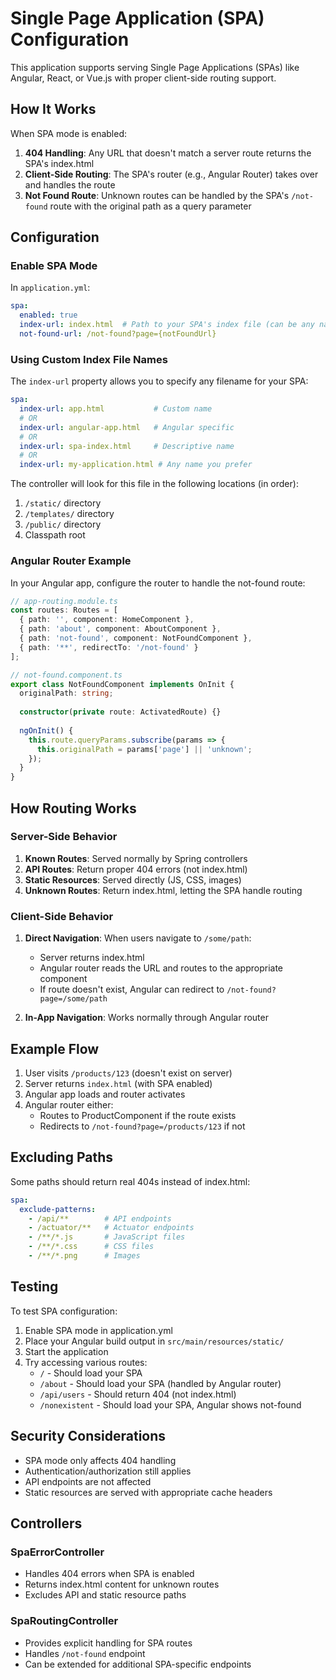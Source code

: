 # Single Page Application (SPA) Configuration

This application supports serving Single Page Applications (SPAs) like Angular, React, or Vue.js with proper client-side routing support.

## How It Works

When SPA mode is enabled:
1. **404 Handling**: Any URL that doesn't match a server route returns the SPA's index.html
2. **Client-Side Routing**: The SPA's router (e.g., Angular Router) takes over and handles the route
3. **Not Found Route**: Unknown routes can be handled by the SPA's `/not-found` route with the original path as a query parameter

## Configuration

### Enable SPA Mode

In `application.yml`:

```yaml
spa:
  enabled: true
  index-url: index.html  # Path to your SPA's index file (can be any name)
  not-found-url: /not-found?page={notFoundUrl}
```

### Using Custom Index File Names

The `index-url` property allows you to specify any filename for your SPA:

```yaml
spa:
  index-url: app.html           # Custom name
  # OR
  index-url: angular-app.html   # Angular specific
  # OR  
  index-url: spa-index.html     # Descriptive name
  # OR
  index-url: my-application.html # Any name you prefer
```

The controller will look for this file in the following locations (in order):
1. `/static/` directory
2. `/templates/` directory  
3. `/public/` directory
4. Classpath root

### Angular Router Example

In your Angular app, configure the router to handle the not-found route:

```typescript
// app-routing.module.ts
const routes: Routes = [
  { path: '', component: HomeComponent },
  { path: 'about', component: AboutComponent },
  { path: 'not-found', component: NotFoundComponent },
  { path: '**', redirectTo: '/not-found' }
];

// not-found.component.ts
export class NotFoundComponent implements OnInit {
  originalPath: string;
  
  constructor(private route: ActivatedRoute) {}
  
  ngOnInit() {
    this.route.queryParams.subscribe(params => {
      this.originalPath = params['page'] || 'unknown';
    });
  }
}
```

## How Routing Works

### Server-Side Behavior

1. **Known Routes**: Served normally by Spring controllers
2. **API Routes**: Return proper 404 errors (not index.html)
3. **Static Resources**: Served directly (JS, CSS, images)
4. **Unknown Routes**: Return index.html, letting the SPA handle routing

### Client-Side Behavior

1. **Direct Navigation**: When users navigate to `/some/path`:
   - Server returns index.html
   - Angular router reads the URL and routes to the appropriate component
   - If route doesn't exist, Angular can redirect to `/not-found?page=/some/path`

2. **In-App Navigation**: Works normally through Angular router

## Example Flow

1. User visits `/products/123` (doesn't exist on server)
2. Server returns `index.html` (with SPA enabled)
3. Angular app loads and router activates
4. Angular router either:
   - Routes to ProductComponent if the route exists
   - Redirects to `/not-found?page=/products/123` if not

## Excluding Paths

Some paths should return real 404s instead of index.html:

```yaml
spa:
  exclude-patterns:
    - /api/**        # API endpoints
    - /actuator/**   # Actuator endpoints
    - /**/*.js       # JavaScript files
    - /**/*.css      # CSS files
    - /**/*.png      # Images
```

## Testing

To test SPA configuration:

1. Enable SPA mode in application.yml
2. Place your Angular build output in `src/main/resources/static/`
3. Start the application
4. Try accessing various routes:
   - `/` - Should load your SPA
   - `/about` - Should load your SPA (handled by Angular router)
   - `/api/users` - Should return 404 (not index.html)
   - `/nonexistent` - Should load your SPA, Angular shows not-found

## Security Considerations

- SPA mode only affects 404 handling
- Authentication/authorization still applies
- API endpoints are not affected
- Static resources are served with appropriate cache headers

## Controllers

### SpaErrorController
- Handles 404 errors when SPA is enabled
- Returns index.html content for unknown routes
- Excludes API and static resource paths

### SpaRoutingController
- Provides explicit handling for SPA routes
- Handles `/not-found` endpoint
- Can be extended for additional SPA-specific endpoints